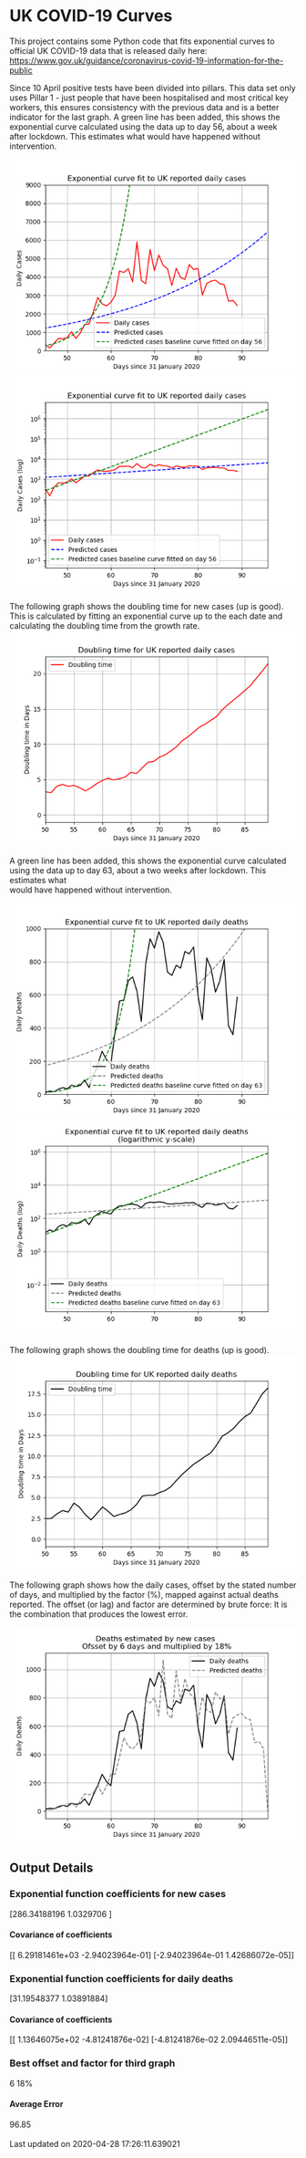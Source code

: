 # UK COVID-19 Curves

This project contains some Python code that fits exponential curves to
official UK COVID-19 data that is released daily here: https://www.gov.uk/guidance/coronavirus-covid-19-information-for-the-public

Since 10 April positive tests have been divided into pillars. This data set only uses Pillar 1 -  just people that have been hospitalised and most critical key workers,
this ensures consistency with the previous data and is a better indicator for
the last graph.
A green line has been added, this shows the exponential curve calculated using
the data up to day 56, about a week after lockdown. This estimates what would
have happened without intervention.

![Graph of actual cases and exponential curve](./out/cases.png)
![Graph of actual cases and exponential curve](./out/cases-log.png)

The following graph shows the doubling time for new cases (up is good).
This is calculated by fitting an exponential curve up to the each date
and calculating the doubling time from the growth rate.
![Graph of actual cases and exponential curve](./out/casesdt.png)

A green line has been added, this shows the exponential curve calculated using
the data up to day 63, about a two weeks after lockdown. This estimates what  
would have happened without intervention.

![Graph of actual cases and exponential deaths](./out/deaths.png)
![Graph of actual cases and exponential deaths](./out/deaths-log.png)

The following graph shows the doubling time for deaths (up is good).
![Graph of actual cases and exponential curve](./out/deathsdt.png)

The following graph shows how the daily cases, offset by the stated number of days,
and  multiplied by the factor (%), mapped against actual deaths reported.
The offset (or lag) and factor are determined by brute force:
It is the combination that produces the lowest error.

![Graph of predicted deaths based on earlier new cases](./out/cases-deaths.png)

Output Details
--------------
<h3>Exponential function coefficients for new cases</h3>
[286.34188196   1.0329706 ]
<h4>Covariance of coefficients</h4>
[[ 6.29181461e+03 -2.94023964e-01]
 [-2.94023964e-01  1.42686072e-05]]
<h3>Exponential function coefficients for daily deaths</h3>
[31.19548377  1.03891884]
<h4>Covariance of coefficients</h4>
[[ 1.13646075e+02 -4.81241876e-02]
 [-4.81241876e-02  2.09446511e-05]] <br/>
<h3>Best offset and factor for third graph</h3>
6 18%
<h4>Average Error</h4>
96.85
<br /><br />Last updated on 2020-04-28 17:26:11.639021

